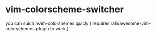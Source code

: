 # vim-colorscheme-switcher
you can suich nvim-colorshemes quicly ( requires rafi/awesome-vim-colorschemes plugin to work.)
